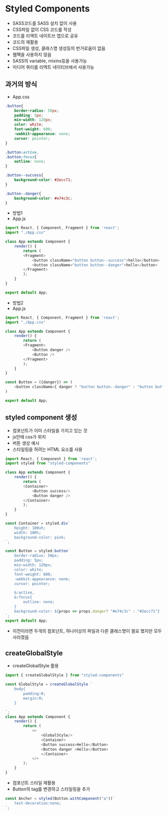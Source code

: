 # Styled Components
- SASS코드를 SASS 설치 없이 사용
- CSS파일 없이 CSS 코드를 작성
- 코드를 리액트 네이트브 앱으로 공유
- 코드의 재활용
- CSS파일 생성, 클래스명 생성등의 번거로움이 없음
- 웹팩을 사용하지 않음
- SASS의 variable, mixins등을 사용가능
- 미디어 쿼리를 리액트 네이티브에서 사용가능

## 과거의 방식
- App.css
```css
.button{
    border-radius: 50px;
    padding: 5px;
    min-width: 120px;
    color: white;
    font-weight: 600;
    -webkit-appearance: none;
    cursor: pointer;
}

.button:active,
.button:focus{
    outline: none;
}

.button--success{
    background-color: #2ecc71;
}

.button--danger{
    background-color: #e74c3c;
}
```
- 방법1
- App.js
```js
import React, { Component, Fragment } from 'react';
import "./App.css"

class App extends Component {
    render() {
        return (
        <Fragment>
            <button className="button button--success">hello</button>
            <button className="button button--danger">hello</button>
        </Fragment>
        );
    }
}

export default App;

```
- 방법2
- App.js
```js
import React, { Component, Fragment } from 'react';
import "./App.css"

class App extends Component {
    render() {
        return (
        <Fragment>
            <Button danger />
            <Button />
        </Fragment>
        );
    }
}

const Button = ({danger}) => (
    <button className={ danger ? "button button--danger" : "button button--success"}>hello</button>
)

export default App;
```

## styled component 생성
- 컴포넌트가 이미 스타일을 가지고 있는 것
- js안에 css가 위치
- 버튼 생성 예시
- 스타일링을 하려는 HTML 요소를 사용
```js
import React, { Component } from 'react';
import styled from "styled-components"

class App extends Component {
    render() {
        return (
        <Container>
            <Button success/>
            <Button danger />
        </Container>
        );
    }
}

const Container = styled.div`
    height: 100vh;
    width: 100%;
    background-color: pink;
`;

const Button = styled.button`
    border-radius: 50px;
    padding: 5px;
    min-width: 120px;
    color: white;
    font-weight: 600;
    -webkit-appearance: none;
    cursor: pointer;

    &:active,
    &:focus{
        outline: none;
    }
    background-color: ${props => props.danger? "#e74c3c" : "#2ecc71"}
`;
export default App;
```
- 이전이라면 두개의 컴포넌트, 하나이상의 파일과 다른 클래스명이 필요 했지만 모두 사라졌음

## createGlobalStyle
- createGlobalStyle 활용
```js
import { createGlobalStyle } from "styled-components"

const GlobalStyle = createGlobalStyle `
    body{
        padding:0;
        margin:0;
    }

`;
class App extends Component {
    render() {
        return (
            <>
                <GlobalStyle/>
                <Container>
                <Button success>Hello</Button>
                <Button danger >Hello</Button>
                </Container>
            </>
        );
    }
}
```
- 컴포넌트 스타일 재활용
- Button의 tag를 변경하고 스타일링을 추가
```js
const Anchor = styled(Button.withComponent("a"))`
    text-decoration:none;
`;
```